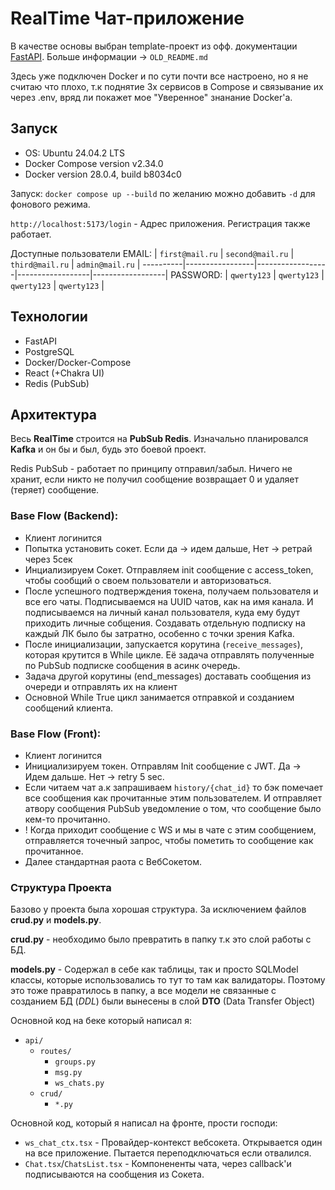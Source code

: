 # RealTime Чат-приложение 
В качестве основы выбран template-проект из офф. документации [FastAPI](https://github.com/fastapi/full-stack-fastapi-template). Больше информации -> `OLD_README.md`

Здесь уже подключен Docker и по сути почти все настроено, но я не считаю что плохо, т.к поднятие 3х сервисов в Compose и связывание их через .env, вряд ли покажет мое "Уверенное" знанание Docker'a.

## Запуск
- OS: Ubuntu 24.04.2 LTS
- Docker Compose version v2.34.0
- Docker version 28.0.4, build b8034c0

Запуск: `docker compose up --build` по желанию можно добавить `-d` для фонового режима.

`http://localhost:5173/login` - Адрес приложения. Регистрация также работает. 

Доступные пользователи 
EMAIL:    | `first@mail.ru` | `second@mail.ru` | `third@mail.ru`  | `admin@mail.ru`  |
----------|-----------------|------------------|------------------|------------------|
PASSWORD: | `qwerty123`     | `qwerty123`      | `qwerty123`      | `qwerty123`      |

## Технологии
- FastAPI
- PostgreSQL
- Docker/Docker-Compose
- React (+Chakra UI)
- Redis (PubSub)

## Архитектура
Весь **RealTime** строится на **PubSub Redis**. Изначально планировался **Kafka** и он бы и был, будь это боевой проект. 

Redis PubSub - работает по принципу отправил/забыл. Ничего не хранит, если никто не получил сообщение возвращает 0 и удаляет (теряет) сообщение.

### Base Flow (Backend):
- Клиент логинится 
- Попытка установить сокет. Если да -> идем дальше, Нет ->  ретрай через 5сек
- Инциализируем Сокет. Отправляем init сообщение с access_token, чтобы сообщий о своем пользователи и авторизоваться.
- После успешного подтверждения токена, получаем пользователя и все его чаты. Подписываемся на UUID чатов, как на имя канала. И подписываемся на личный канал пользователя, куда ему будут приходить личные собщения. Создавать отдельную подписку на каждый ЛК было бы затратно, особенно с точки зрения Kafka.
- После инициализации, запускается корутина (`receive_messages`), которая крутится в While цикле. Её задача отправлять полученные по PubSub подписке сообщения в асинк очередь.
- Задача другой корутины (end_messages) доставать сообщения из очереди и отправлять их на клиент 
- Основной While True цикл занимается отправкой и созданием сообщений клиента.


### Base Flow (Front):
- Клиент логинится 
- Инициализируем токен. Отправлям Init сообщение с JWT. Да -> Идем дальше. Нет -> retry 5 sec.
- Если читаем чат а.к запрашиваем `history/{chat_id}` то бэк помечает все сообщения как прочитанные этим пользователем. И отправляет атвору сообщения PubSub уведомление о том, что сообщение было кем-то прочитанно.
- ! Когда приходит сообщение с WS и мы в чате с этим сообщением, отправляется точечный запрос, чтобы пометить то сообщение как прочитанное.  
- Далее стандартная раота с ВебСокетом.


### Структура Проекта
Базово у проекта была хорошая структура. 
За исключением файлов **crud.py** и **models.py**. 

**crud.py** - необходимо было превратить в папку т.к это слой работы с БД.

**models.py** - Содержал в себе как таблицы, так и просто SQLModel классы, которые использовались то тут то там как валидаторы. Поэтому это тоже правратилось в папку, а все модели не связанные с созданием БД (*DDL*) были вынесены в слой **DTO** (Data Transfer Object)

Основной код на беке который написал я:
- `api/`
  - `routes/`
    - `groups.py`
    - `msg.py`
    - `ws_chats.py`
  - `crud/`
    - `*.py`

Основной код, который я написал на фронте, прости господи:
- `ws_chat_ctx.tsx` - Провайдер-контекст вебсокета. Открывается один на все приложение. Пытается переподключаться если отвалился.
- `Chat.tsx`/`ChatsList.tsx` - Компонененты чата, через callback'и подписываются на сообщения из Сокета.
